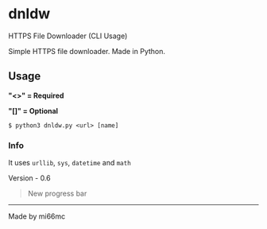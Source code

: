 # dnldw
HTTPS File Downloader (CLI Usage)

Simple HTTPS file downloader. Made in Python.

## Usage
**"<>" = Required**

**"[]" = Optional**

`$ python3 dnldw.py <url> [name]`

### Info
It uses `urllib`, `sys`, `datetime` and `math`

Version - 0.6
> New progress bar

***
Made by mi66mc
